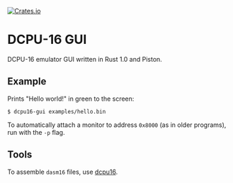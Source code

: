 [![Crates.io](https://img.shields.io/crates/v/dcpu16-gui.svg)](https://crates.io/crates/dcpu16-gui)

# DCPU-16 GUI

DCPU-16 emulator GUI written in Rust 1.0 and Piston.

## Example

Prints "Hello world!" in green to the screen:

    $ dcpu16-gui examples/hello.bin

To automatically attach a monitor to address `0x8000` (as in older programs),
run with the `-p` flag.

## Tools

To assemble `dasm16` files, use [dcpu16](https://github.com/gustavla/dcpu16).
